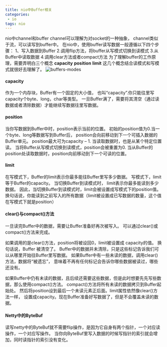 ```yaml
---
title: nio中Buffer相关
categories:
 - io
tags: nio
---
```


nio中channel和buffer channel可以理解为对socket的一种抽象， channel类似于流，可以读写到buffer中。
在nio中，使用buffer读写数据一般遵循以下四个步骤：
	1、写入数据到Buffer
	2.调用flip方法，将buffer从写模式切换到读模式
	3.从Buffer中读取数据
	4.调用clear方法或者compact方法
为了理解buffer的工作原理，需要弄明白三个概念
**capacity**
**position**
**limit**
这几个概念结合读模式和写模式就很好去理解了。
![buffers-modes](https://github.com/xuguangwu/blog/blob/master/_posts/images/buffers-modes.png?raw=true)

#### capacity

作为一个内存块，Buffer有一个固定的大小值，
也叫“capacity”.你只能往里写capacity个byte、long，char等类型。
一旦Buffer满了，需要将其清空（通过读数据或者清除数据）才能继续写数据往里写数据。

#### position

当你写数据到Buffer中时，position表示当前的位置。
初始的position值为0.当一个byte、long等数据写到Buffer后， 
position会向前移动到下一个可插入数据的Buffer单元。
position最大可为capacity – 1.
当读取数据时，也是从某个特定位置读。
当将Buffer从写模式切换到读模式，position会被重置为0. 
当从Buffer的position处读取数据时，position向前移动到下一个可读的位置。

#### limit

在写模式下，Buffer的limit表示你最多能往Buffer里写多少数据。
写模式下，limit等于Buffer的capacity。
当切换Buffer到读模式时， limit表示你最多能读到多少数据。
因此，当切换Buffer到读模式时，limit会被设置成写模式下的position值。
换句话说，你能读到之前写入的所有数据（limit被设置成已写数据的数量，这个值在写模式下就是position）

#### clear()与compact()方法

一旦读完Buffer中的数据，需要让Buffer准备好再次被写入。
可以通过clear()或compact()方法来完成。

如果调用的是clear()方法，position将被设回0，limit被设置成 capacity的值。
换句话说，Buffer 被清空了。
Buffer中的数据并未清除，只是这些标记告诉我们可以从哪里开始往Buffer里写数据。
如果Buffer中有一些未读的数据，调用clear()方法，数据将“被遗忘”，
意味着不再有任何标记会告诉你哪些数据被读过，哪些还没有。

如果Buffer中仍有未读的数据，且后续还需要这些数据，但是此时想要先先写些数据，那么使用compact()方法。
compact()方法将所有未读的数据拷贝到Buffer起始处。
然后将position设到最后一个未读元素正后面。limit属性依然像clear()方法一样，
设置成capacity。现在Buffer准备好写数据了，但是不会覆盖未读的数据。

#### Netty中的ByteBuf

读写netty中的ByteBuf就不需要flip操作，是因为它自身有两个指针，一个对应读操作，一个对应写操作。
当你向ByteBuf里写入数据的时候写指针的索引就会增加，同时读指针的索引没有变化。
